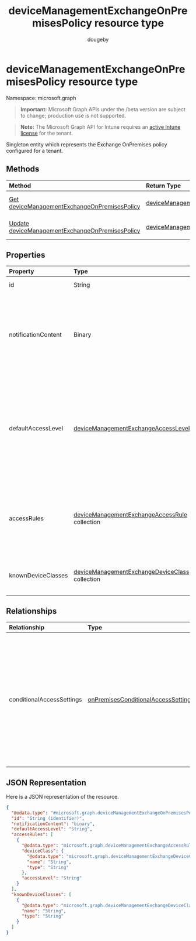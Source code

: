 ﻿---
title: "deviceManagementExchangeOnPremisesPolicy resource type"
description: "Singleton entity which represents the Exchange OnPremises policy configured for a tenant."
author: "dougeby"
localization_priority: Normal
ms.prod: "intune"
doc_type: resourcePageType
---

# deviceManagementExchangeOnPremisesPolicy resource type

Namespace: microsoft.graph

> **Important:** Microsoft Graph APIs under the /beta version are subject to change; production use is not supported.

> **Note:** The Microsoft Graph API for Intune requires an [active Intune license](https://go.microsoft.com/fwlink/?linkid=839381) for the tenant.

Singleton entity which represents the Exchange OnPremises policy configured for a tenant.

## Methods

| Method                                                                                                                         | Return Type                                                                                                            | Description                                                                                                                                                             |
| :----------------------------------------------------------------------------------------------------------------------------- | :--------------------------------------------------------------------------------------------------------------------- | :---------------------------------------------------------------------------------------------------------------------------------------------------------------------- |
| [Get deviceManagementExchangeOnPremisesPolicy](../api/intune-onboarding-devicemanagementexchangeonpremisespolicy-get.md)       | [deviceManagementExchangeOnPremisesPolicy](../resources/intune-onboarding-devicemanagementexchangeonpremisespolicy.md) | Read properties and relationships of the [deviceManagementExchangeOnPremisesPolicy](../resources/intune-onboarding-devicemanagementexchangeonpremisespolicy.md) object. |
| [Update deviceManagementExchangeOnPremisesPolicy](../api/intune-onboarding-devicemanagementexchangeonpremisespolicy-update.md) | [deviceManagementExchangeOnPremisesPolicy](../resources/intune-onboarding-devicemanagementexchangeonpremisespolicy.md) | Update the properties of a [deviceManagementExchangeOnPremisesPolicy](../resources/intune-onboarding-devicemanagementexchangeonpremisespolicy.md) object.               |

## Properties

| Property            | Type                                                                                                                    | Description                                                                                                                                                    |
| :------------------ | :---------------------------------------------------------------------------------------------------------------------- | :------------------------------------------------------------------------------------------------------------------------------------------------------------- |
| id                  | String                                                                                                                  | Not yet documented                                                                                                                                             |
| notificationContent | Binary                                                                                                                  | Notification text that will be sent to users quarantined by this policy. This is UTF8 encoded byte array HTML.                                                 |
| defaultAccessLevel  | [deviceManagementExchangeAccessLevel](../resources/intune-onboarding-devicemanagementexchangeaccesslevel.md)            | Default access state in Exchange. This rule applies globally to the entire Exchange organization. Possible values are: `none`, `allow`, `block`, `quarantine`. |
| accessRules         | [deviceManagementExchangeAccessRule](../resources/intune-onboarding-devicemanagementexchangeaccessrule.md) collection   | The list of device access rules in Exchange. The access rules apply globally to the entire Exchange organization                                               |
| knownDeviceClasses  | [deviceManagementExchangeDeviceClass](../resources/intune-onboarding-devicemanagementexchangedeviceclass.md) collection | The list of device classes known to Exchange                                                                                                                   |

## Relationships

| Relationship              | Type                                                                                                         | Description                                                                                                                                                 |
| :------------------------ | :----------------------------------------------------------------------------------------------------------- | :---------------------------------------------------------------------------------------------------------------------------------------------------------- |
| conditionalAccessSettings | [onPremisesConditionalAccessSettings](../resources/intune-onboarding-onpremisesconditionalaccesssettings.md) | The Exchange on premises conditional access settings. On premises conditional access will require devices to be both enrolled and compliant for mail access |

## JSON Representation

Here is a JSON representation of the resource.

<!-- {
  "blockType": "resource",
  "keyProperty": "id",
  "@odata.type": "microsoft.graph.deviceManagementExchangeOnPremisesPolicy"
}
-->

```json
{
  "@odata.type": "#microsoft.graph.deviceManagementExchangeOnPremisesPolicy",
  "id": "String (identifier)",
  "notificationContent": "binary",
  "defaultAccessLevel": "String",
  "accessRules": [
    {
      "@odata.type": "microsoft.graph.deviceManagementExchangeAccessRule",
      "deviceClass": {
        "@odata.type": "microsoft.graph.deviceManagementExchangeDeviceClass",
        "name": "String",
        "type": "String"
      },
      "accessLevel": "String"
    }
  ],
  "knownDeviceClasses": [
    {
      "@odata.type": "microsoft.graph.deviceManagementExchangeDeviceClass",
      "name": "String",
      "type": "String"
    }
  ]
}
```
